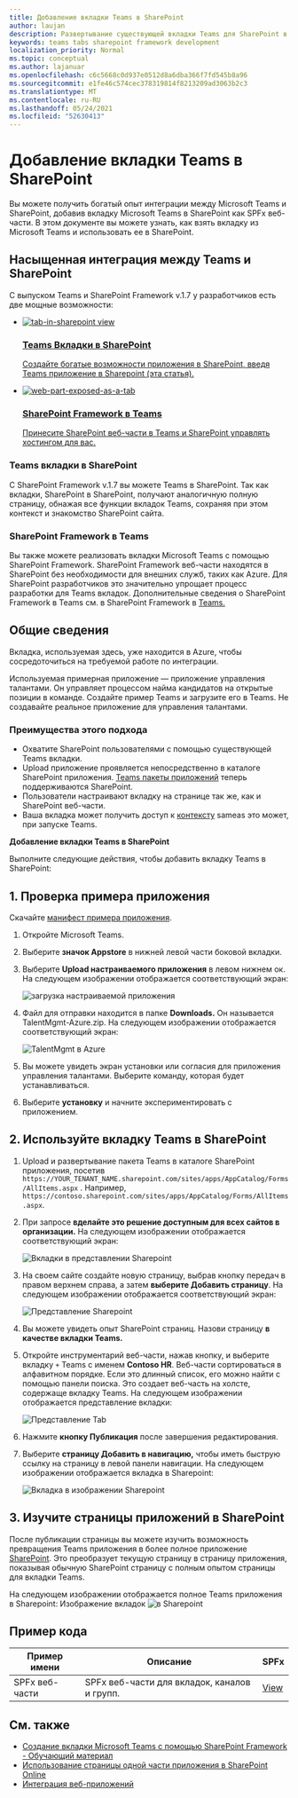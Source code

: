 ```yaml
---
title: Добавление вкладки Teams в SharePoint
author: laujan
description: Развертывание существующей вкладки Teams для SharePoint в качестве SharePoint Framework веб-части.
keywords: teams tabs sharepoint framework development
localization_priority: Normal
ms.topic: conceptual
ms.author: lajanuar
ms.openlocfilehash: c6c5668c0d937e0512d8a6dba366f7fd545b8a96
ms.sourcegitcommit: e1fe46c574cec378319814f8213209ad3063b2c3
ms.translationtype: MT
ms.contentlocale: ru-RU
ms.lasthandoff: 05/24/2021
ms.locfileid: "52630413"
---
```

# <a name="add-teams-tab-to-sharepoint"></a>Добавление вкладки Teams в SharePoint 

Вы можете получить богатый опыт интеграции между Microsoft Teams и SharePoint, добавив вкладку Microsoft Teams в SharePoint как SPFx веб-части. В этом документе вы можете узнать, как взять вкладку из Microsoft Teams и использовать ее в SharePoint. 

## <a name="rich-integration-between-teams-and-sharepoint"></a>Насыщенная интеграция между Teams и SharePoint

С выпуском Teams и SharePoint Framework v.1.7 у разработчиков есть две мощные возможности:

<ul  class="panelContent cardsC">
<li>
    <a href="#introduction">
        <div class="cardSize">
            <div class="cardPadding">
                <div class="card">
                    <div class="cardImageOuter">
                        <div class="cardImage bgdAccent1">
                            <img src="~/assets/images/tabs/tabs-in-sharepoint/image084.png" alt="tab-in-sharepoint view"/>
                        </div>
                    </div>
                    <div class="cardText">
                        <h3>Teams Вкладки в SharePoint</h3>
                        <p>Создайте богатые возможности приложения в SharePoint, введя Teams приложение в Sharepoint (эта статья).</p>
                    </div>
                </div>
            </div>
        </div>
    </a>
</li>
<li>
    <a href="/sharepoint/dev/spfx/web-parts/get-started/using-web-part-as-ms-teams-tab">
        <div class="cardSize">
            <div class="cardPadding">
                <div class="card">
                    <div class="cardImageOuter">
                        <div class="cardImage bgdAccent1">
                            <img src="~/assets/images/tabs/tabs-in-sharepoint/SharePoint-web-part-exposed-as-a-Tab-in-Microsoft-Teams.png" alt="web-part-exposed-as-a-tab" />
                        </div>
                    </div>
                    <div class="cardText">
                        <h3>SharePoint Framework в Teams</h3>
                        <p>Принесите SharePoint веб-части в Teams и SharePoint управлять хостингом для вас.</p>
                    </div>
                </div>
            </div>
        </div>
    </a>
</li>
</ul>

### <a name="teams-tabs-in-sharepoint"></a>Teams вкладки в SharePoint

С SharePoint Framework v.1.7 вы можете Teams в SharePoint. Так как вкладки, SharePoint в SharePoint, получают аналогичную полную страницу, обнажая все функции вкладок Teams, сохраняя при этом контекст и знакомство SharePoint сайта. 

### <a name="sharepoint-framework-in-teams"></a>SharePoint Framework в Teams

Вы также можете реализовать вкладки Microsoft Teams с помощью SharePoint Framework. SharePoint Framework веб-части находятся в SharePoint без необходимости для внешних служб, таких как Azure. Для SharePoint разработчиков это значительно упрощает процесс разработки для Teams вкладок. Дополнительные сведения о SharePoint Framework в Teams см. в SharePoint Framework в [Teams.](/sharepoint/dev/spfx/web-parts/get-started/using-web-part-as-ms-teams-tab)

## <a name="introduction"></a>Общие сведения

Вкладка, используемая здесь, уже находится в Azure, чтобы сосредоточиться на требуемой работе по интеграции.

Используемая примерная приложение — приложение управления талантами. Он управляет процессом найма кандидатов на открытые позиции в команде. Создайте пример Teams и загрузите его в Teams. Не создавайте реальное приложение для управления талантами.

### <a name="benefits-of-this-approach"></a>Преимущества этого подхода

* Охватите SharePoint пользователями с помощью существующей Teams вкладки.
* Upload приложение проявляется непосредственно в каталоге SharePoint приложения. [Teams пакеты приложений](~/concepts/build-and-test/apps-package.md) теперь поддерживаются SharePoint.
* Пользователи настраивают вкладку на странице так же, как и SharePoint веб-части.
* Ваша вкладка может получить доступ к [контексту](~/tabs/how-to/access-teams-context.md) sameas это может, при запуске Teams.

**Добавление вкладки Teams в SharePoint**

Выполните следующие действия, чтобы добавить вкладку Teams в SharePoint:

## <a name="1-test-the-sample-app"></a>1. Проверка примера приложения

Скачайте [манифест примера приложения](https://github.com/MicrosoftDocs/msteams-docs/raw/master/msteams-platform/assets/downloads/TalentMgmt-Azure.zip).

1. Откройте Microsoft Teams.
1. Выберите **значок Appstore** в нижней левой части боковой вкладки.
1. Выберите **Upload настраиваемого приложения** в левом нижнем ок. На следующем изображении отображается соответствующий экран:  

    ![загрузка настраиваемой приложения](~/assets/images/tabs/tabs-in-sharepoint/upload-custom-app.png)

1. Файл для отправки находится в папке **Downloads.** Он называется TalentMgmt-Azure.zip. На следующем изображении отображается соответствующий экран:
 
    ![TalentMgmt в Azure](~/assets/images/tabs/tabs-in-sharepoint/talentmgmt-azure.png)

1. Вы можете увидеть экран установки или согласия для приложения управления талантами. Выберите команду, которая будет устанавливаться. 
1. Выберите **установку** и начните экспериментировать с приложением.

## <a name="2-use-teams-tab-in-sharepoint"></a>2. Используйте вкладку Teams в SharePoint

1. Upload и развертывание пакета Teams в каталоге SharePoint приложения, посетив `https://YOUR_TENANT_NAME.sharepoint.com/sites/apps/AppCatalog/Forms/AllItems.aspx` . Например, `https://contoso.sharepoint.com/sites/apps/AppCatalog/Forms/AllItems.aspx`.

1. При запросе **вделайте это решение доступным для всех сайтов в организации.**
На следующем изображении отображается соответствующий экран:

   ![Вкладки в представлении Sharepoint](~/assets/images/tabs/tabs-in-sharepoint/image065.png)

1. На своем сайте создайте новую страницу, выбрав кнопку передач в правом верхнем справа, а затем **выберите Добавить страницу**.
На следующем изображении отображается соответствующий экран:

   ![Представление Sharepoint](~/assets/images/tabs/tabs-in-sharepoint/image066.png)

1. Вы можете увидеть опыт SharePoint страниц. Назови страницу **в качестве вкладки Teams.**

1. Откройте инструментарий веб-части, нажав кнопку, и выберите вкладку `+` Teams с именем **Contoso HR**. Веб-части сортироваться в алфавитном порядке. Если это длинный список, его можно найти с помощью панели поиска. Это создает веб-часть на холсте, содержаще вкладку Teams. На следующем изображении отображается представление вкладки:

   ![Представление Tab](~/assets/images/tabs/tabs-in-sharepoint/image071.png)

1. Нажмите **кнопку Публикация** после завершения редактирования.

1. Выберите **страницу Добавить в навигацию,** чтобы иметь быструю ссылку на страницу в левой панели навигации. На следующем изображении отображается вкладка в Sharepoint: 

   ![Вкладка в изображении Sharepoint](~/assets/images/tabs/tabs-in-sharepoint/image073.png)

## <a name="3-explore-app-pages-in-sharepoint"></a>3. Изучите страницы приложений в SharePoint

После публикации страницы вы можете изучить возможность превращения Teams приложения в более полное приложение [SharePoint](/sharepoint/dev/spfx/web-parts/single-part-app-pages). Это преобразует текущую страницу в страницу приложения, показывая обычную SharePoint страницу с полным опытом страницы для вкладки Teams. 

На следующем изображении отображается полное Teams приложения в Sharepoint: Изображение вкладок ![ в Sharepoint](~/assets/images/tabs/tabs-in-sharepoint/image085.png)

## <a name="code-sample"></a>Пример кода
| **Пример имени** | **Описание** | **SPFx** |
|-----------------|-----------------|----------|
| SPFx веб-части | SPFx веб-части для вкладок, каналов и групп. | [View](https://github.com/OfficeDev/Microsoft-Teams-Samples/tree/main/samples/tab-channel-group/spfx)

## <a name="see-also"></a>См. также

* [Создание вкладки Microsoft Teams с помощью SharePoint Framework - Обучающий материал](/sharepoint/dev/spfx/web-parts/get-started/using-web-part-as-ms-teams-tab)
* [Использование страницы одной части приложения в SharePoint Online](/sharepoint/dev/spfx/web-parts/single-part-app-pages)
* [Интеграция веб-приложений](~/samples/integrate-web-apps-overview.md)
